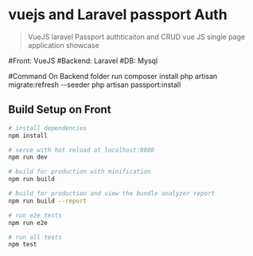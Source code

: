 # vuejs and Laravel passport Auth

> VueJS laravel Passport authticaiton and CRUD vue JS single page application showcase

#Front: VueJS
#Backend: Laravel
#DB: Mysql

#Command
    On Backend folder run
        composer install
        php artisan migrate:refresh --seeder
        php artisan passport:install

## Build Setup on Front

``` bash
# install dependencies
npm install

# serve with hot reload at localhost:8080
npm run dev

# build for production with minification
npm run build

# build for production and view the bundle analyzer report
npm run build --report

# run e2e tests
npm run e2e

# run all tests
npm test
```
